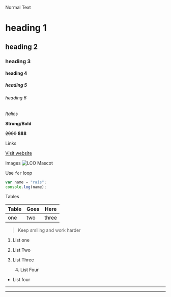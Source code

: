 Normal Text

# heading 1

## heading 2

### heading 3

#### heading 4

##### heading 5

###### heading 6

_Italics_

**Strong/Bold**

~~2000~~ **888**

Links

[Visit website](https://google.com "google")

Images
![LCO Mascot](https://learncodeonline.in/mascot.png "LCO")

Use `for` loop

```javascript
var name = "rais";
console.log(name);
```

Tables

| Table | Goes | Here  |
| ----- | ---- | ----- |
| one   | two  | three |


>Keep smiling and work harder

1. List one
1. List Two 
3. List Three

    4. List Four
- List four


--- 
*** 